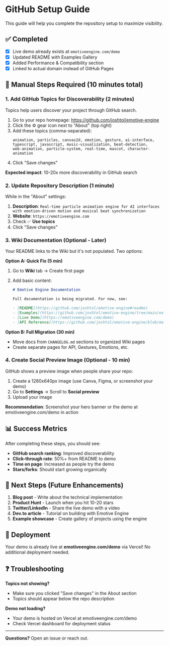 # GitHub Setup Guide

This guide will help you complete the repository setup to maximize visibility.

## ✅ Completed

- [x] Live demo already exists at `emotiveengine.com/demo`
- [x] Updated README with Examples Gallery
- [x] Added Performance & Compatibility section
- [x] Linked to actual domain instead of GitHub Pages

## 🚀 Manual Steps Required (10 minutes total)

### 1. Add GitHub Topics for Discoverability (2 minutes)

Topics help users discover your project through GitHub search.

1. Go to your repo homepage: https://github.com/joshtol/emotive-engine
2. Click the ⚙️ gear icon next to "About" (top right)
3. Add these topics (comma-separated):
    ```
    animation, particles, canvas2d, emotion, gesture, ai-interface,
    typescript, javascript, music-visualization, beat-detection,
    web-animation, particle-system, real-time, mascot, character-animation
    ```
4. Click "Save changes"

**Expected impact**: 10-20x more discoverability in GitHub search

### 2. Update Repository Description (1 minute)

While in the "About" settings:

1. **Description**:
   `Real-time particle animation engine for AI interfaces with emotion-driven motion and musical beat synchronization`
2. **Website**: `https://emotiveengine.com`
3. Check ✅ **Use topics**
4. Click "Save changes"

### 3. Wiki Documentation (Optional - Later)

Your README links to the Wiki but it's not populated. Two options:

**Option A: Quick Fix (5 min)**

1. Go to **Wiki** tab → Create first page
2. Add basic content:

    ```markdown
    # Emotive Engine Documentation

    Full documentation is being migrated. For now, see:

    - [README](https://github.com/joshtol/emotive-engine#readme)
    - [Examples](https://github.com/joshtol/emotive-engine/tree/main/examples)
    - [Live Demo](https://emotiveengine.com/demo)
    - [API Reference](https://github.com/joshtol/emotive-engine/blob/main/CHANGELOG.md)
    ```

**Option B: Full Migration (30 min)**

- Move docs from `CHANGELOG.md` sections to organized Wiki pages
- Create separate pages for API, Gestures, Emotions, etc.

### 4. Create Social Preview Image (Optional - 10 min)

GitHub shows a preview image when people share your repo:

1. Create a 1280x640px image (use Canva, Figma, or screenshot your demo)
2. Go to **Settings** → Scroll to **Social preview**
3. Upload your image

**Recommendation**: Screenshot your hero banner or the demo at
emotiveengine.com/demo in action

## 📊 Success Metrics

After completing these steps, you should see:

- **GitHub search ranking**: Improved discoverability
- **Click-through rate**: 50%+ from README to demo
- **Time on page**: Increased as people try the demo
- **Stars/forks**: Should start growing organically

## 🎯 Next Steps (Future Enhancements)

1. **Blog post** - Write about the technical implementation
2. **Product Hunt** - Launch when you hit 10-20 stars
3. **Twitter/LinkedIn** - Share the live demo with a video
4. **Dev.to article** - Tutorial on building with Emotive Engine
5. **Example showcase** - Create gallery of projects using the engine

## 📝 Deployment

Your demo is already live at **emotiveengine.com/demo** via Vercel! No
additional deployment needed.

## ❓ Troubleshooting

**Topics not showing?**

- Make sure you clicked "Save changes" in the About section
- Topics should appear below the repo description

**Demo not loading?**

- Your demo is hosted on Vercel at emotiveengine.com/demo
- Check Vercel dashboard for deployment status

---

**Questions?** Open an issue or reach out.
